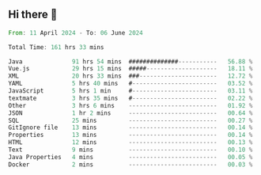 ## Hi there 👋
<!--START_SECTION:waka-->

```rust
From: 11 April 2024 - To: 06 June 2024

Total Time: 161 hrs 33 mins

Java              91 hrs 54 mins  ##############-----------   56.88 %
Vue.js            29 hrs 15 mins  #####--------------------   18.11 %
XML               20 hrs 33 mins  ###----------------------   12.72 %
YAML              5 hrs 40 mins   #------------------------   03.52 %
JavaScript        5 hrs 1 min     #------------------------   03.11 %
textmate          3 hrs 35 mins   #------------------------   02.22 %
Other             3 hrs 6 mins    -------------------------   01.92 %
JSON              1 hr 2 mins     -------------------------   00.64 %
SQL               25 mins         -------------------------   00.27 %
GitIgnore file    13 mins         -------------------------   00.14 %
Properties        13 mins         -------------------------   00.14 %
HTML              12 mins         -------------------------   00.13 %
Text              9 mins          -------------------------   00.10 %
Java Properties   4 mins          -------------------------   00.05 %
Docker            2 mins          -------------------------   00.03 %
```

<!--END_SECTION:waka-->
<!--
**lianggeshanhetao/lianggeshanhetao** is a ✨ _special_ ✨ repository because its `README.md` (this file) appears on your GitHub profile.

Here are some ideas to get you started:

- 🔭 I’m currently working on ...
- 🌱 I’m currently learning ...
- 👯 I’m looking to collaborate on ...
- 🤔 I’m looking for help with ...
- 💬 Ask me about ...
- 📫 How to reach me: ...
- 😄 Pronouns: ...
- ⚡ Fun fact: ...
-->
